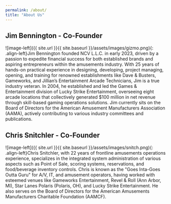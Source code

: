 ```yaml
---
permalink: /about/
title: "About Us"
---
```


## Jim Bennington - Co-Founder

![image-left]({{ site.url }}{{ site.baseurl }}/assets/images/gizmo.png){: .align-left}Jim Bennington founded NCV L.L.C. in early 2023, driven by a passion to expedite financial success for both established brands and aspiring entrepreneurs within the amusements industry. With 25 years of hands-on practical experience in designing, developing, project managing, opening, and training for renowned establishments like Dave & Busters, Gameworks, and Jillian’s Entertainment Arcade Technicians, Jim is a true industry veteran. In 2004, he established and led the Games & Entertainment division of Lucky Strike Entertainment, overseeing eight arcade locations that collectively generated $100 million in net revenue through skill-based gaming operations solutions. Jim currently sits on the Board of Directors for the American Amusement Manufacturers Association (AAMA), actively contributing to various industry committees and publications.

## Chris Snitchler - Co-Founder

![image-left]({{ site.url }}{{ site.baseurl }}/assets/images/snitch.png){: .align-left}Chris Snitchler, with 22 years of frontline amusements operations experience, specializes in the integrated system administration of various aspects such as Point of Sale, scoring systems, reservations, and food/beverage inventory controls. Chris is known as the "Goes Inta-Goes Outta Guru" for A/V, IT, and amusement operators, having worked with esteemed venues like Gameworks Entertainment, Revel & Roll (Ann Arbor, MI), Star Lanes Polaris (Polaris, OH), and Lucky Strike Entertainment. He also serves on the Board of Directors for the American Amusements Manufacturers Charitable Foundation (AAMCF).